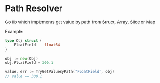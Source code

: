 # Path Resolver

Go lib which implements get value by path from Struct, Array, Slice or Map

Example:
```go
type Obj struct {
    FloatField    float64
}

obj := new(Obj)
obj.FloatField = 300.1

value, err := TryGetValueByPath("FloatField", obj)
// value == 300.1
```
